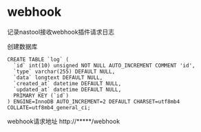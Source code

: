 # webhook

记录nastool接收webhook插件请求日志

创建数据库
``````
CREATE TABLE `log` (
  `id` int(10) unsigned NOT NULL AUTO_INCREMENT COMMENT 'id',
  `type` varchar(255) DEFAULT NULL,
  `data` longtext DEFAULT NULL,
  `created_at` datetime DEFAULT NULL,
  `updated_at` datetime DEFAULT NULL,
  PRIMARY KEY (`id`)
) ENGINE=InnoDB AUTO_INCREMENT=2 DEFAULT CHARSET=utf8mb4 COLLATE=utf8mb4_general_ci;
``````

webhook请求地址 http://*****/webhook